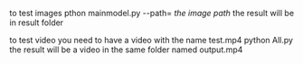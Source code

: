 to test images
pthon mainmodel.py --path= *the image path*
the result will be in result folder

to test video you need to have a video with the name test.mp4
python All.py
the result will be a video in the same folder named output.mp4

